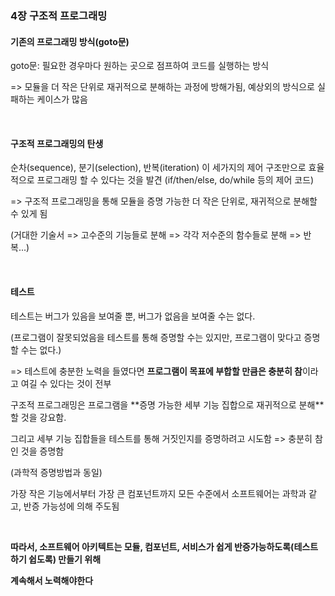 ### 4장 구조적 프로그래밍

#### 기존의 프로그래밍 방식(goto문) 

goto문: 필요한 경우마다 원하는 곳으로 점프하여 코드를 실행하는 방식

=> 모듈을 더 작은 단위로 재귀적으로 분해하는 과정에 방해가됨, 예상외의 방식으로 실패하는 케이스가 많음

<br>


#### 구조적 프로그래밍의 탄생

순차(sequence), 분기(selection), 반복(iteration) 이 세가지의 제어 구조만으로 효율적으로 프로그래밍 할 수 있다는 것을 발견 (if/then/else, do/while 등의 제어 코드)

=> 구조적 프로그래밍을 통해 모듈을 증명 가능한 더 작은 단위로, 재귀적으로 분해할 수 있게 됨

(거대한 기술서 => 고수준의 기능들로 분해 => 각각 저수준의 함수들로 분해 => 반복...)

<br>


#### 테스트

테스트는 버그가 있음을 보여줄 뿐, 버그가 없음을 보여줄 수는 없다.

(프로그램이 잘못되었음을 테스트를 통해 증명할 수는 있지만, 프로그램이 맞다고 증명할 수는 없다.)

=> 테스트에 충분한 노력을 들였다면 **프로그램이 목표에 부합할 만큼은 충분히 참**이라고 여길 수 있다는 것이 전부

<p>
구조적 프로그래밍은 프로그램을 **증명 가능한 세부 기능 집합으로 재귀적으로 분해**할 것을 강요함.

그리고 세부 기능 집합들을 테스트를 통해 거짓인지를 증명하려고 시도함 => 충분히 참인 것을 증명함

(과학적 증명방법과 동일)

가장 작은 기능에서부터 가장 큰 컴포넌트까지 모든 수준에서 소프트웨어는 과학과 같고, 반증 가능성에 의해 주도됨

<br>

**따라서, 소프트웨어 아키텍트는 모듈, 컴포넌트, 서비스가 쉽게 반증가능하도록(테스트하기 쉽도록) 만들기 위해**

**계속해서 노력해야한다**

